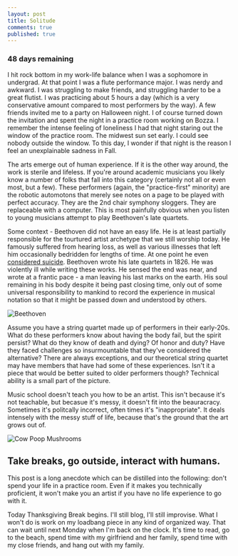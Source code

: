 ```yaml
---
layout: post
title: Solitude
comments: true
published: true
---
```


### 48 days remaining

I hit rock bottom in my work-life balance when I was a sophomore in undergrad. At that point I was a flute performance major. I was nerdy and awkward. I was struggling to make friends, and struggling harder to be a great flutist. I was practicing about 5 hours a day (which is a very conservative amount compared to most performers by the way). A few friends invited me to a party on Halloween night. I of course turned down the invitation and spent the night in a practice room working on Bozza. I remember the intense feeling of loneliness I had that night staring out the window of the practice room. The midwest sun set early. I could see nobody outside the window. To this day, I wonder if that night is the reason I feel an unexplainable sadness in Fall.

The arts emerge out of human experience. If it is the other way around, the work is sterile and lifeless. If you're around academic musicians you likely know a number of folks that fall into this category (certainly not all or even most, but a few). These performers (again, the "practice-first" minority) are the robotic automotons that merely see notes on a page to be played with perfect accuracy. They are the 2nd chair symphony sloggers. They are replaceable with a computer. This is most painfully obvious when you listen to young musicians attempt to play Beethoven's late quartets.

Some context - Beethoven did not have an easy life. He is at least partially responsible for the tourtured artist archetype that we still worship today. He famously suffered from hearing loss, as well as various illnesses that left him occasionally bedridden for lengths of time. At one point he even [considered suicide](https://en.wikipedia.org/wiki/Heiligenstadt_Testament). Beethoven wrote his late quartets in 1826. He was violently ill while writing these works. He sensed the end was near, and wrote at a frantic pace - a man leaving his last marks on the earth. His soul remaining in his body despite it being past closing time, only out of some universal responsibility to mankind to record the experience in musical notation so that it might be passed down and understood by others.

![Beethoven](https://simsi.es/blog/public/beethoven.jpg)

Assume you have a string quartet made up of performers in their early-20s. What do these performers know about having the body fail, but the spirit persist? What do they know of death and dying? Of honor and duty? Have they faced challenges so insurmountable that they've considered the alternative? There are always exceptions, and our theoretical string quartet may have members that have had some of these experiences. Isn't it a piece that would be better suited to older performers though? Technical ability is a small part of the picture.

Music school doesn't teach you how to be an artist. This isn't because it's not teachable, but becasue it's messy, it doesn't fit into the beauracracy. Sometimes it's politcally incorrect, often times it's "inappropriate". It deals intensely with the messy stuff of life, because that's the ground that the art grows out of.

![Cow Poop Mushrooms](https://simsi.es/blog/public/cow-poop-with-mushrooms.jpg)

## Take breaks, go outside, interact with humans.

This post is a long anecdote which can be distilled into the following: don't spend your life in a practice room. Even if it makes you technically proficient, it won't make you an artist if you have no life experience to go with it.

Today Thanksgiving Break begins. I'll still blog, I'll still improvise. What I won't do is work on my loadbang piece in any kind of organized way. That can wait until next Monday when I'm back on the clock. It's time to read, go to the beach, spend time with my girlfriend and her family, spend time with my close friends, and hang out with my family.
